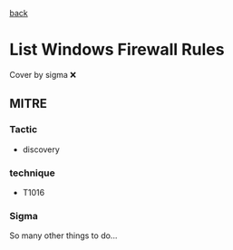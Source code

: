 [back](../index.md)
# List Windows Firewall Rules
Cover by sigma :x: 

## MITRE
### Tactic
  - discovery

### technique
  - T1016

### Sigma

 So many other things to do...